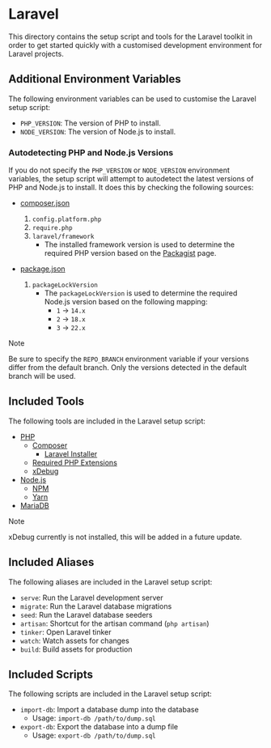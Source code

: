 # Laravel

This directory contains the setup script and tools for the Laravel toolkit in order to get started quickly with a customised development environment for Laravel projects.

## Additional Environment Variables

The following environment variables can be used to customise the Laravel setup script:

- `PHP_VERSION`: The version of PHP to install.
- `NODE_VERSION`: The version of Node.js to install.

### Autodetecting PHP and Node.js Versions

If you do not specify the `PHP_VERSION` or `NODE_VERSION` environment variables, the setup script will attempt to autodetect the latest versions of PHP and Node.js to install. It does this by checking the following sources:

- [composer.json](https://getcomposer.org/doc/01-basic-usage.md#composer-json-project-setup)
  1. `config.platform.php`
  2. `require.php`
  3. `laravel/framework`
     - The installed framework version is used to determine the required PHP version based on the [Packagist](https://packagist.org/packages/laravel/framework) page.

- [package.json](https://docs.npmjs.com/cli/v7/configuring-npm/package-json)
  1. `packageLockVersion`
     - The `packageLockVersion` is used to determine the required Node.js version based on the following mapping:
       - `1` -> `14.x`
       - `2` -> `18.x`
       - `3` -> `22.x`

> [!NOTE]
> Be sure to specify the `REPO_BRANCH` environment variable if your versions differ from the default branch. Only the versions detected in the default branch will be used.

## Included Tools

The following tools are included in the Laravel setup script:

- [PHP](https://www.php.net/)
  - [Composer](https://getcomposer.org/)
    - [Laravel Installer](https://laravel.com/docs/8.x/installation)
  - [Required PHP Extensions](https://laravel.com/docs/8.x/deployment#server-requirements)
  - [xDebug](https://xdebug.org/)
- [Node.js](https://nodejs.org/)
  - [NPM](https://www.npmjs.com/)
  - [Yarn](https://yarnpkg.com/)
- [MariaDB](https://mariadb.org/)

> [!NOTE]
> xDebug currently is not installed, this will be added in a future update.

## Included Aliases

The following aliases are included in the Laravel setup script:

- `serve`: Run the Laravel development server
- `migrate`: Run the Laravel database migrations
- `seed`: Run the Laravel database seeders
- `artisan`: Shortcut for the artisan command (`php artisan`)
- `tinker`: Open Laravel tinker
- `watch`: Watch assets for changes
- `build`: Build assets for production

## Included Scripts

The following scripts are included in the Laravel setup script:

- `import-db`: Import a database dump into the database
  - Usage: `import-db /path/to/dump.sql`
- `export-db`: Export the database into a dump file
  - Usage: `export-db /path/to/dump.sql`